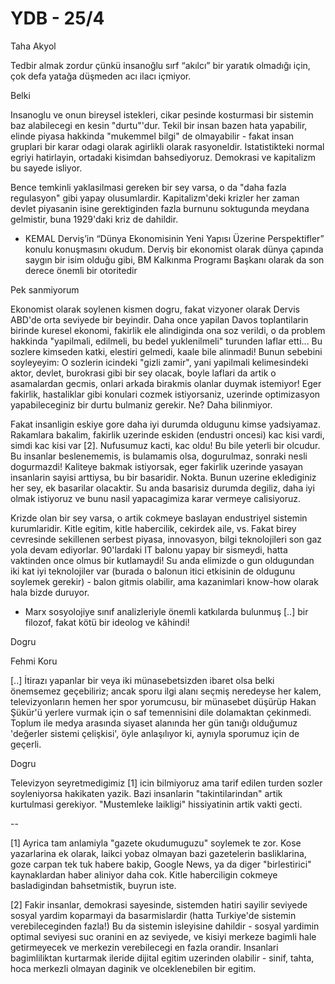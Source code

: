 # YDB - 25/4

Taha Akyol

Tedbir almak zordur çünkü insanoğlu sırf “akılcı” bir yaratık olmadığı için, çok defa yatağa düşmeden acı ilacı içmiyor.

Belki

Insanoglu ve onun bireysel istekleri, cikar pesinde kosturmasi bir sistemin baz alabilecegi en kesin "durtu"'dur. Tekil bir insan bazen hata yapabilir, elinde piyasa hakkinda "mukemmel bilgi" de olmayabilir - fakat insan gruplari bir karar odagi olarak agirlikli olarak rasyoneldir. Istatistikteki normal egriyi hatirlayin, ortadaki kisimdan bahsediyoruz. Demokrasi ve kapitalizm bu sayede isliyor.

Bence temkinli yaklasilmasi gereken bir sey varsa, o da "daha fazla regulasyon" gibi yapay olusumlardir. Kapitalizm'deki krizler her zaman devlet piyasanin isine gerektiginden fazla burnunu soktugunda meydana gelmistir, buna 1929'daki kriz de dahildir.

* KEMAL Derviş’in “Dünya Ekonomisinin Yeni Yapısı Üzerine Perspektifler” konulu konuşmasını okudum. Derviş bir ekonomist olarak dünya çapında saygın bir isim olduğu gibi, BM Kalkınma Programı Başkanı olarak da son derece önemli bir otoritedir

Pek sanmiyorum

Ekonomist olarak soylenen kismen dogru, fakat vizyoner olarak Dervis ABD'de orta seviyede bir beyindir. Daha once yapilan Davos toplantilarin birinde kuresel ekonomi, fakirlik ele alindiginda ona soz verildi, o da problem hakkinda "yapilmali, edilmeli, bu bedel yuklenilmeli" turunden laflar etti... Bu sozlere kimseden katki, elestiri gelmedi, kaale bile alinmadi! Bunun sebebini soyleyeyim: O sozlerin icindeki "gizli zamir", yani yapilmali kelimesindeki aktor, devlet, burokrasi gibi bir sey olacak, boyle laflari da artik o asamalardan gecmis, onlari arkada birakmis olanlar duymak istemiyor! Eger fakirlik, hastaliklar gibi konulari cozmek istiyorsaniz, uzerinde optimizasyon yapabileceginiz bir durtu bulmaniz gerekir. Ne? Daha bilinmiyor.

Fakat insanligin eskiye gore daha iyi durumda oldugunu kimse yadsiyamaz. Rakamlara bakalim, fakirlik uzerinde eskiden (endustri oncesi) kac kisi vardi, simdi kac kisi var [2]. Nufusumuz kacti, kac oldu! Bu bile yeterli bir olcudur. Bu insanlar beslenememis, is bulamamis olsa, dogurulmaz, sonraki nesli dogurmazdi! Kaliteye bakmak istiyorsak, eger fakirlik uzerinde yasayan insanlarin sayisi arttiysa, bu bir basaridir. Nokta. Bunun uzerine eklediginiz her sey, ek basarilar olacaktir. Su anda basarisiz durumda degiliz, daha iyi olmak istiyoruz ve bunu nasil yapacagimiza karar vermeye calisiyoruz.

Krizde olan bir sey varsa, o artik cokmeye baslayan endustriyel sistemin kurumlaridir. Kitle egitim, kitle habercilik, cekirdek aile, vs. Fakat birey cevresinde sekillenen serbest piyasa, innovasyon, bilgi teknolojileri son gaz yola devam ediyorlar. 90'lardaki IT balonu yapay bir sismeydi, hatta vaktinden once olmus bir kutlamaydi! Su anda elimizde o gun oldugundan iki kat iyi teknolojiler var (burada o balonun itici etkisinin de oldugunu soylemek gerekir) - balon gitmis olabilir, ama kazanimlari know-how olarak hala bizde duruyor.

* Marx sosyolojiye sınıf analizleriyle önemli katkılarda bulunmuş [..] bir filozof, fakat kötü bir ideolog ve kâhindi!

Dogru

Fehmi Koru

[..] İtirazı yapanlar bir veya iki münasebetsizden ibaret olsa belki önemsemez geçebiliriz; ancak sporu ilgi alanı seçmiş neredeyse her kalem, televizyonların hemen her spor yorumcusu, bir münasebet düşürüp Hakan Şükür'ü yerlere vurmak için o saf temennisini dile dolamaktan çekinmedi. Toplum ile medya arasında siyaset alanında her gün tanığı olduğumuz 'değerler sistemi çelişkisi', öyle anlaşılıyor ki, aynıyla sporumuz için de geçerli.

Dogru

Televizyon seyretmedigimiz [1] icin bilmiyoruz ama tarif edilen turden sozler soyleniyorsa hakikaten yazik. Bazi insanlarin "takintilarindan" artik kurtulmasi gerekiyor. "Mustemleke laikligi" hissiyatinin artik vakti gecti.

--

[1] Ayrica tam anlamiyla "gazete okudumuguzu" soylemek te zor. Kose yazarlarina ek olarak, laikci yobaz olmayan bazi gazetelerin basliklarina, goze carpan tek tuk habere bakip, Google News, ya da diger "birlestirici" kaynaklardan haber aliniyor daha cok. Kitle haberciligin cokmeye basladigindan bahsetmistik, buyrun iste.

[2] Fakir insanlar, demokrasi sayesinde, sistemden hatiri sayilir seviyede sosyal yardim koparmayi da basarmislardir (hatta Turkiye'de sistemin verebileceginden fazla!) Bu da sistemin isleyisine dahildir - sosyal yardimin optimal seviyesi suc oranini en az seviyede, ve kisiyi merkeze bagimli hale getirmeyecek ve merkezin verebilecegi en fazla orandir. Insanlari bagimliliktan kurtarmak ileride dijital egitim uzerinden olabilir - sinif, tahta, hoca merkezli olmayan daginik ve olceklenebilen bir egitim.
